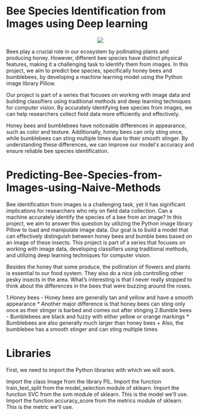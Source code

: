 # Bee Species Identification from Images using Deep learning
<p align="center">
    <img src="https://user-images.githubusercontent.com/48359677/231091776-73c4ca75-1cf1-4acc-837b-cdad2c414e09.PNG"/>
</p>

Bees play a crucial role in our ecosystem by pollinating plants and producing honey. However, different bee species have distinct physical features, making it a challenging task to identify them from images. In this project, we aim to predict bee species, specifically honey bees and bumblebees, by developing a machine learning model using the Python image library Pillow.

Our project is part of a series that focuses on working with image data and building classifiers using traditional methods and deep learning techniques for computer vision. By accurately identifying bee species from images, we can help researchers collect field data more efficiently and effectively.

Honey bees and bumblebees have noticeable differences in appearance, such as color and texture. Additionally, honey bees can only sting once, while bumblebees can sting multiple times due to their smooth stinger. By understanding these differences, we can improve our model's accuracy and ensure reliable bee species identification.


# Predicting-Bee-Species-from-Images-using-Naive-Methods
Bee identification from images is a challenging task, yet it has significant implications for researchers who rely on field data collection. Can a machine accurately identify the species of a bee from an image? In this project, we aim to answer this question by utilizing the Python image library Pillow to load and manipulate image data. Our goal is to build a model that can effectively distinguish between honey bees and bumble bees based on an image of these insects. This project is part of a series that focuses on working with image data, developing classifiers using traditional methods, and utilizing deep learning techniques for computer vision.

<p>
Besides the honey that some produce, the pollination of flowers and plants is essential to our food system. They also do a nice job controlling other pesky insects in the area.  What’s interesting is that I never really stopped to think about the differences in the bees that were buzzing around the roses.
</p>
1.Honey bees
    - Honey bees are generally tan and yellow and have a smooth appearance
    * Another major difference is that honey bees can sting only once as their stinger is barbed and comes out after stinging
2.Bumble bees
    - Bumblebees are black and fuzzy with either yellow or orange markings
    * Bumblebees are also generally much larger than honey bees
    + Also, the bumblebee has a smooth stinger and can sting multiple times


# Libraries

First, we need to import the Python libraries with which we will work.

Import the class Image from the library PIL.
Import the function train_test_split from the model_selection module of sklearn.
Import the function SVC from the svm module of sklearn. This is the model we'll use.
Import the function accuracy_score from the metrics module of sklearn. This is the metric we'll use.
